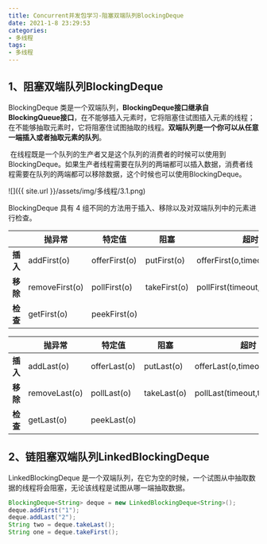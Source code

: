 ```yaml
---
title: Concurrent并发包学习-阻塞双端队列BlockingDeque
date: 2021-1-8 23:29:53
categories:
- 多线程
tags:
- 多线程
---
```


## 1、阻塞双端队列BlockingDeque

   BlockingDeque 类是一个双端队列，**BlockingDeque接口继承自BlockingQueue接口**，在不能够插入元素时，它将阻塞住试图插入元素的线程；在不能够抽取元素时，它将阻塞住试图抽取的线程。**双端队列是一个你可以从任意一端插入或者抽取元素的队列**。

​     在线程既是一个队列的生产者又是这个队列的消费者的时候可以使用到 BlockingDeque。如果生产者线程需要在队列的两端都可以插入数据，消费者线程需要在队列的两端都可以移除数据，这个时候也可以使用BlockingDeque。

![]({{ site.url }}/assets/img/多线程/3.1.png)


BlockingDeque 具有 4 组不同的方法用于插入、移除以及对双端队列中的元素进行检查。 

|          | 抛异常         | 特定值        | 阻塞         | 超时                           |
| -------- | -------------- | ------------- | ------------ | ------------------------------ |
| **插入** | addFirst(o)    | offerFirst(o) | putFirst(o)  | offerFirst(o,timeout,timeunit) |
| **移除** | removeFirst(o) | pollFirst(o)  | takeFirst(o) | pollFirst(timeout,timeunit)    |
| **检查** | getFirst(o)    | peekFirst(o)  |              |                                |

|          | 抛异常        | 特定值       | 阻塞        | 超时                          |
| -------- | ------------- | ------------ | ----------- | ----------------------------- |
| **插入** | addLast(o)    | offerLast(o) | putLast(o)  | offerLast(o,timeout,timeunit) |
| **移除** | removeLast(o) | pollLast(o)  | takeLast(o) | pollLast(timeout,timeunit)    |
| **检查** | getLast(o)    | peekLast(o)  |             |                               |

## 2、链阻塞双端队列LinkedBlockingDeque

LinkedBlockingDeque 是一个双端队列，在它为空的时候，一个试图从中抽取数据的线程将会阻塞，无论该线程是试图从哪一端抽取数据。

```java
BlockingDeque<String> deque = new LinkedBlockingDeque<String>();
deque.addFirst("1");
deque.addLast("2");
String two = deque.takeLast();
String one = deque.takeFirst();
```

